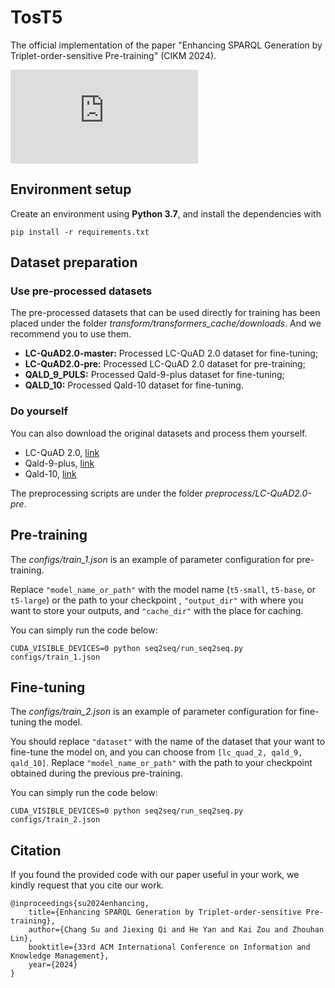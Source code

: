 # TosT5

The official implementation of the paper "Enhancing SPARQL Generation by Triplet-order-sensitive Pre-training" (CIKM 2024).

![image](https://github.com/LUMIA-Group/TosT5/blob/main/poster.pdf)

## Environment setup

Create an environment using  **Python 3.7**, and install the dependencies with

```
pip install -r requirements.txt
```

## Dataset preparation

### Use pre-processed datasets

The pre-processed datasets that can be used directly for training has been placed under the folder *transform/transformers_cache/downloads*. And we recommend you to use them.

- **LC-QuAD2.0-master:** Processed LC-QuAD 2.0 dataset for fine-tuning;
- **LC-QuAD2.0-pre:** Processed LC-QuAD 2.0 dataset for pre-training;
- **QALD_9_PULS:** Processed Qald-9-plus dataset for fine-tuning;
- **QALD_10:** Processed Qald-10 dataset for fine-tuning.

### Do yourself

You can also download the original datasets and process them yourself. 

- LC-QuAD 2.0, [link](https://github.com/debayan/gett-qa/tree/main/lcquad2/dataset)
- Qald-9-plus, [link](https://github.com/KGQA/qald_9_plus)
- Qald-10, [link](https://github.com/KGQA/QALD-10/tree/main)

The preprocessing scripts are under the folder *preprocess/LC-QuAD2.0-pre*.

## Pre-training

The *configs/train_1.json* is an example of parameter configuration for pre-training.

Replace `"model_name_or_path"` with the model name (`t5-small`, `t5-base`, or `t5-large`) or  the path to your checkpoint ,  `"output_dir"` with where you want to store your outputs,  and `"cache_dir"` with the place for caching. 

You can simply run the code below:

```
CUDA_VISIBLE_DEVICES=0 python seq2seq/run_seq2seq.py configs/train_1.json
```

## Fine-tuning

The *configs/train_2.json* is an example of parameter configuration for fine-tuning the model.

You should replace `"dataset"` with the name of the dataset that your want to fine-tune the model on, and you can choose from `[lc_quad_2, qald_9, qald_10]`. Replace `"model_name_or_path"` with the path to your checkpoint obtained during the previous pre-training.

You can simply run the code below:

```
CUDA_VISIBLE_DEVICES=0 python seq2seq/run_seq2seq.py configs/train_2.json
```

## Citation

If you found the provided code with our paper useful in your work, we kindly request that you cite our work.

```
@inproceedings{su2024enhancing,
    title={Enhancing SPARQL Generation by Triplet-order-sensitive Pre-training},
    author={Chang Su and Jiexing Qi and He Yan and Kai Zou and Zhouhan Lin},
    booktitle={33rd ACM International Conference on Information and Knowledge Management},
    year={2024}
}
```
